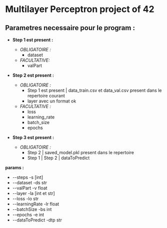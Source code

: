 # Multilayer Perceptron project of 42

## Parametres necessaire pour le program : 


- **Step 1 est present :**
    - *OBLIGATOIRE :* 
        - dataset
    - *FACULTATIVE:*
        - valPart

- **Step 2 est present :**
    - *OBLIGATOIRE :* 
        - Step 1 est present | data_train.csv et data_val.csv present dans le repertoire courant
        - layer avec un format ok
    - *FACULTATIVE :*
        - loss
        - learning_rate
        - batch_size
        - epochs

- **Step 3 est present :** 
    - *OBLIGATOIRE :* 
        - Step 2 | saved_model.pkl present dans le repertoire
        - Step 1 | Step 2 | dataToPredict


**params :** 
- --steps -s [int]
- --dataset -ds str
- --valPart -v float
- --layer -la [int et str]
- --loss -lo str
- --learningRate -lr float
- --batchSize -bs int 
- --epochs -e int 
- --dataToPredict -dtp str

